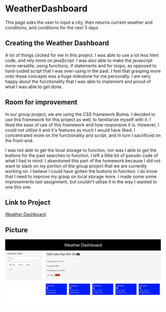 # WeatherDashboard
This page asks the user to input a city, then returns current weather and conditions, and conditions for the next 5 days

## Creating the Weather Dashboard

A lot of things clicked for me in this project. I was able to use a lot less html code, and rely more on javaScript. I was also able to make the javascript more versatile, using functions, if statements and for loops, as opposed to hard-coded script that I was over-using in the past. I feel that grasping more onto these concepts was a huge milestone for me personally. I am very happy about the functionality that I was able to implement and proud of what I was able to get done.

## Room for improvement

In our group project, we are using the CSS framework Bulma. I decided to use this framework for this project as well, to familiarize myself with it. I liked the ease of use of this framework and how responsive it is. However, I could not utilize it and it's features as much I would have liked. I concentrated more on the functionality and script, and in turn I sacrificed on the front-end.

I was not able to get the local storage to function, nor was I able to get the buttons for the past searches to function. I left a little bit of pseudo code of what I had in mind. I abandoned this part of the homework because I did not want to slack on my portion of the group project that we are currently working on. I believe I could have gotten the buttons to function. I do know that I need to improve my grasp on local storage more. I made some some improvements last assignment, but couldn't utilize it in the way I wanted to one this one. 
  
## Link to Project
[Weather Dashboard](https://benbknight.github.io/WeatherDashboard/)

## Picture
![Picture of finished project](./assets/screenShot.png) 
